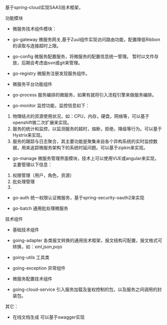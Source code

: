 基于spring-cloud实现SAAS技术框架，

功能模块

* 微服务技术组件模块：
* go-gateway 
微服务网关,基于Zuul组件实现访问路由功能，配置降低Ribbon的读取与连接超时上限。

* go-config
微服务配置服务，将微服务的配置信息统一管理。
暂时以文件存放，后期会考虑由svn或git来管理。

* go-registry
微服务注册发现服务组件。



* 微服务平台功能组件
* go-process
服务编排的微服务，如果有就将引入流程引擎来做服务编排。

* go-monitor
监控功能，监控信息如下：
1. 物理结点的资源使用状况，如：CPU，内存，硬盘，网络等，可以基于openshift做二次扩展来实现。
2. 服务的统计和监控，以监测服务的超时，熔断，拒绝，降级等行为。可以基于Hystrix来实现。
3. 服务的跟踪与日志聚合，其主要功能是聚集来自各个异构系统的实时监控数据，用来追踪微服务架构下的系统时延问题。可以基于zipkin来实现。

* go-manage
微服务管理界面模块，技术上可以使用VUE或angular来实现，主要管理以下信息：
1. 权限管理（用户，角色，资源）
2. 批处理管理
3. 

* go-auth
统一权限认证微服务，基于spring-security-oauth2来实现

* go-batch
通用批处理微服务


技术组件
* 基础技术组件
* going-adapter
各类报文转换的通用技术框架，报文结构可配置，报文格式可转换，如：xml,json,pojo

* going-utils
工具类

* going-exception
异常组件


* 微服务配置技术组件
* going-cloud-service
引入服务加载及鉴权控制的包，以及服务之间调用的封装包。


其它：
* 在线文档生成
可以基于swagger实现








